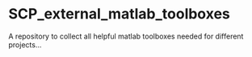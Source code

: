 # SCP_external_matlab_toolboxes
A repository to collect all helpful matlab toolboxes needed for different projects...
